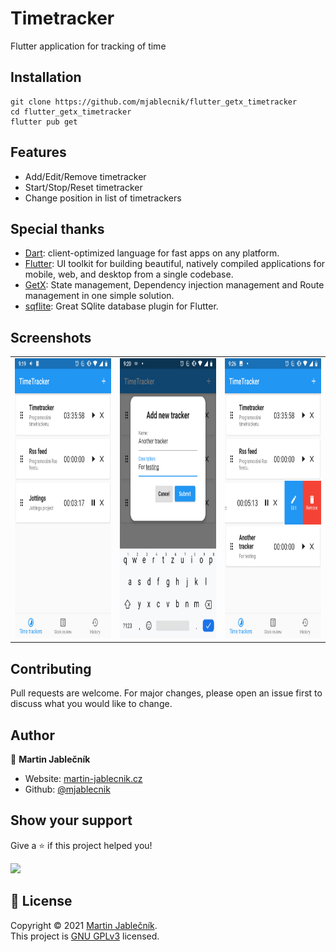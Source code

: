 # Timetracker
Flutter application for tracking of time


## Installation

  ```
  git clone https://github.com/mjablecnik/flutter_getx_timetracker
  cd flutter_getx_timetracker
  flutter pub get
  ```
  
## Features
 - Add/Edit/Remove timetracker
 - Start/Stop/Reset timetracker
 - Change position in list of timetrackers


## Special thanks

 - [Dart](https://dart.dev/): client-optimized language for fast apps on any platform.
 - [Flutter](https://flutter.dev/): UI toolkit for building beautiful, natively compiled applications for mobile, web, and desktop from a single codebase.
 - [GetX](https://pub.dev/packages/get): State management, Dependency injection management and Route management in one simple solution.
 - [sqflite](https://pub.dev/packages/sqflite): Great SQlite database plugin for Flutter.


## Screenshots
<table>
  <tr><td>
<img src="screenshots/Screenshot_20210705-091939.png" width="252" height="448">
    </td><td>
<img src="screenshots/Screenshot_20210705-092019.png" width="252" height="448">
    </td><td>
<img src="screenshots/Screenshot_20210705-092629.png" width="252" height="448">
    </td></tr>
</table>


## Contributing
Pull requests are welcome. For major changes, please open an issue first to discuss what you would like to change.


## Author

👤 **Martin Jablečník**

* Website: [martin-jablecnik.cz](https://www.martin-jablecnik.cz)
* Github: [@mjablecnik](https://github.com/mjablecnik)


## Show your support

Give a ⭐️ if this project helped you!

<a href="https://www.patreon.com/mjablecnik">
  <img src="https://c5.patreon.com/external/logo/become_a_patron_button@2x.png" width="160">
</a>


## 📝 License

Copyright © 2021 [Martin Jablečník](https://github.com/mjablecnik).<br />
This project is [GNU GPLv3](https://choosealicense.com/licenses/gpl-3.0/) licensed.


